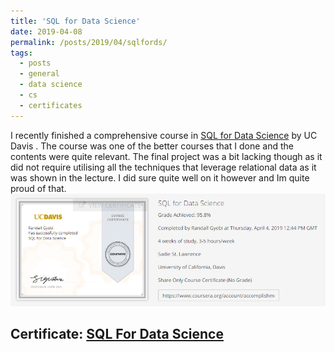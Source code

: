 ```yaml
---
title: 'SQL for Data Science'
date: 2019-04-08
permalink: /posts/2019/04/sqlfords/
tags:
  - posts
  - general
  - data science
  - cs
  - certificates
---
```


I recently finished a comprehensive course in <a href="https://www.coursera.org/learn/sql-for-data-science/home/welcome" target="_blank">SQL for Data Science</a> by UC Davis .
The course was one of the better courses that I done and the contents were quite relevant. The final project was a bit lacking though as it did not
require utilising all the techniques that leverage relational data as it was shown in the lecture. 
I did sure quite well on it however and Im quite proud of that.
![alt text](/images/sql.png)

## Certificate: <a href="https://www.coursera.org/account/accomplishments/certificate/9TTXMZNX6VNB" target="_blank">SQL For Data Science</a>

